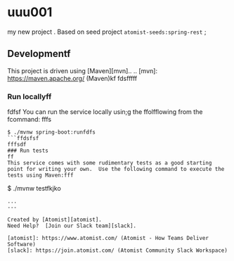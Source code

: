# uuu001
my new project
.
Based on seed project `atomist-seeds:spring-rest`
;
## Developmentf

This project is driven using [Maven][mvn]..
..
[mvn]: https://maven.apache.org/ (Maven)kf
fdsfffff
### Run locallyff
fdfsf
You can run the service locally usin;g the ffolfflowing from the fcommand:
fffs
```fkjfff
$ ./mvnw spring-boot:runfdfs
```ffdsfsf
fffsdf
### Run tests
ff
This service comes with some rudimentary tests as a good starting
point for writing your own.  Use the following command to execute the
tests using Maven:fff

```
$ ./mvnw testfkjko
```ff
...
---

Created by [Atomist][atomist].
Need Help?  [Join our Slack team][slack].

[atomist]: https://www.atomist.com/ (Atomist - How Teams Deliver Software)
[slack]: https://join.atomist.com/ (Atomist Community Slack Workspace)

